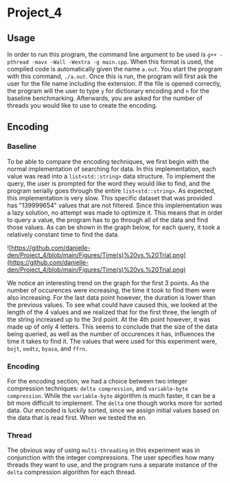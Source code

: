 # Project_4

## Usage
In order to run this program, the command line argument to be used is ```g++ -pthread -mavx -Wall -Wextra -g main.cpp```. When this format is used, the compiled code is automatically given the name ```a.out```. You start the program with this command, ```./a.out```. Once this is run, the program will first ask the user for the file name including the extension. If the file is opened correctly, the program will the user to type ```y``` for dictionary encoding and ```n``` for the baseline benchmarking. Afterwards, you are asked for the number of threads you would like to use to create the encoding. 

## Encoding
### Baseline
To be able to compare the encoding techniques, we first begin with the normal implementation of searching for data. In this implementation, each value was read into a ```list<std::string>``` data structure. To implement the query, the user is prompted for the word they would like to find, and the program serially goes through the entire ```list<std::string>```. As expected, this implementation is very slow. This specific dataset that was provided has "139999654" values that are not filtered. Since this implementation was a lazy solution, no attempt was made to optimize it. This means that in order to query a value, the program has to go through all of the data and find those values. As can be shown in the graph below, for each query, it took a relatively constant time to find the data. 

![https://github.com/danielle-den/Project_4/blob/main/Figures/Time(s)%20vs.%20Trial.png](https://github.com/danielle-den/Project_4/blob/main/Figures/Time(s)%20vs.%20Trial.png)

We notice an interesting trend on the graph for the first 3 points. As the number of occurences were increasing, the time it took to find them were also increasing. For the last data point however, the duration is lower than the previous values. To see what could have caused this, we looked at the length of the 4 values and we realized that for the first three, the length of the string increased up to the 3rd point. At the 4th point however, it was made up of only 4 letters. This seems to conclude that the size of the data being queried, as well as the number of occurences it has, influences the time it takes to find it. The values that were used for this experiment were, `bojt`, `oedtz`, `byasa`, and `ffrn`. 

### Encoding
For the encoding section, we had a choice between two integer compression techniques: `delta compression`, and `variable-byte compression`. While the `variable-byte` algorithm is much faster, it can be a bit more difficult to implement. The `delta` one though works more for sorted data. Our encoded is luckily sorted, since we assign initial values based on the data that is read first. When we tested the en.

### Thread
The obvious way of using `multi-threading` in this experiment was in conjunction with the integer compressions. The user specifies how many threads they want to use, and the program runs a separate instance of the `delta` compression algorithm for each thread. 
